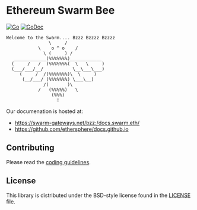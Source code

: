 # Ethereum Swarm Bee

[![Go](https://github.com/ethersphere/bee/workflows/Go/badge.svg)](https://github.com/ethersphere/bee/actions)
[![GoDoc](https://godoc.org/github.com/ethersphere/bee?status.svg)](https://godoc.org/github.com/ethersphere/bee)

```
Welcome to the Swarm.... Bzzz Bzzzz Bzzzz
                \     /                
            \    o ^ o    /            
              \ (     ) /              
   ____________(%%%%%%%)____________   
  (     /   /  )%%%%%%%(  \   \     )  
  (___/___/__/           \__\___\___)  
     (     /  /(%%%%%%%)\  \     )     
      (__/___/ (%%%%%%%) \___\__)      
              /(       )\              
            /   (%%%%%)   \            
                 (%%%)                 
                   !    
```


Our documenation is hosted at:
- https://swarm-gateways.net/bzz:/docs.swarm.eth/
- https://github.com/ethersphere/docs.github.io

## Contributing

Please read the [coding guidelines](CODING.md).

## License

This library is distributed under the BSD-style license found in the [LICENSE](LICENSE) file.
